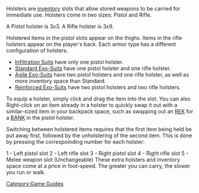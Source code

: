 Holsters are [inventory](inventory.md) slots that allow stored
weapons to be carried for immediate use. Holsters come in two sizes:
Pistol and Rifle.

A Pistol holster is 3x3.
A Rifle holster is 3x9.

Holstered items in the pistol slots appear on the thighs. Items in the
rifle holsters appear on the player's back. Each armor type has a
different configuration of holsters.

- [Infiltration Suits](Infiltration_Suit.md) have only one
  pistol holster.
- [Standard Exo-Suits](Standard_Exo-Suit.md) have one pistol
  holster and one rifle holster.
- [Agile Exo-Suits](Agile_Exo-Suit.md) have two pistol
  holsters and one rifle holster, as well as more inventory space than
  Standard.
- [Reinforced Exo-Suits](Reinforced_Exo-Suit.md) have two
  pistol holsters and two rifle holsters.

To equip a holster, simply click and drag the item into the slot. You
can also Right-click on an item already in a holster to quickly swap it
out with a similar-sized item in your backpack space, such as swapping
out an [REK](Remote_Electronics_Kit.md) for a
[BANK](BANK.md) in the pistol holster.

Switching between holstered items requires that the first item being
held be put away first, followed by the unholstering of the second item.
This is done by pressing the correspoinding number for each holster:

1 - Left pistol slot
2 - Left rifle slot
3 - Right pistol slot
4 - Right rifle slot
5 - Melee weapon slot (Unchangeable)
These extra holsters and inventory space come at a price in foot-speed.
The greater you can carry, the slower you run or walk.

[Category:Game Guides](Category:Game_Guides.md)
